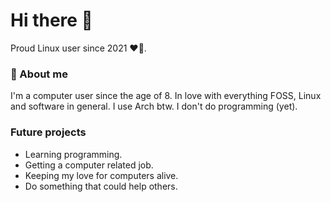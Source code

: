 # Hi there 👋
Proud Linux user since 2021 ❤️🐧.
### 🚀 About me
I'm a computer user since the age of 8. In love with everything FOSS, Linux and software in general. I use Arch btw. I don't do programming (yet).
### Future projects
* Learning programming.
* Getting a computer related job.
* Keeping my love for computers alive.
* Do something that could help others.

